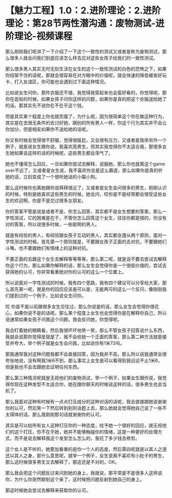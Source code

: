 # 【魅力工程】1.0：2.进阶理论：2.进阶理论：第28节两性潜沟通：废物测试-进阶理论-视频课程

那么刚刚我们呢讲了一下介绍了一下这个一致性的测试又或者是称为废物测试，那么很多人就会问我们到底应该怎么样去应对这些女孩子给我们的一致性测试。

那么很多男人其实无时无刻生活在女生的这个一致性测试的白色的恐怖之下，如果你招架不住的话呢，那就会很容易在对方眼中的价值呢，就会快速的降低被发好玩卡，打入友谊区，你可能也会遇到过下面这种情况。

比如说女生问你，那件衣服还不错，我觉得我穿起来也会蛮好看的，你觉得呢，那你在逛街的时候，如果女孩子问你这样的问题，如果你是真的把这个衣服送给她了的话，那其实先不说你在不在乎这个钱。

但是其实某个程度上你也就完蛋了，为什么呢，因为很简单这个你在做这种行为，其实是在去很无条件的去讨好她，跟别的所有男人一样，你这个行为其实并不会让你加分，但是相反如果你不送给她的话呢。

你又有时候会觉得很不舒服，觉得很尴尬，又会很有压力，又或者是我举另外一个例子，就是说女生跟你说，我喜欢高男生，但其实我觉得你不太适合我，那很多女生她如果说这样的话的时候呢，这些男生都会荡气了。

她也不懂得怎么回应，一旦如果你尝试去解释，说服她，那么你也就离这个game over不远了，又或者是女生说，我不喜欢你总是这么霸道，那么如果你是真的听她的话，立刻变成了一个很听她话的小猫小狗。

那么这时候你也离她跟你说拜拜很近了，又或者是女生会问很多的男生，刚刚认识的时候，特别是她喜欢这些男生的时候，她会问，哎你是不是经常都会很受这些女生的欢迎啊，你是不是交过很多女朋友。

你的答案不管是说是或者不是，你怎么回答，其实都不是女生想要的答案，那么一字性测试，它的困难是在于，不管你怎么回答这个女生，往往你都是错的，你没有对的答案，所以说很多时候，一些聪明的男人。

就是有经验的男人，有经验跟女孩子互动的男人，其实都会遵从两个原则，面对一字性测试的时候，首先第一个原则就是，不要跟女孩子正面的去对抗，不要跟她们斗嘴，也不要跟她们有情绪上的这种对抗。

不要正面的去跟这个女生去解释等等等等，那么第二呢，就是说不要去尝试去解释你这个行为，那么如果你解释的话，那么女生会觉得你是一个很低价值的，尝试去获得她的认可，你非常看重她对你的认可的这么一个位置上。

所以说面对一字性测试的时候，我有四个思路，我有四个建议可以分享给大家，那么首先第一呢，就是你的回应应该是可以是，无能两可的这么一个反问，像刚刚我们提到过的一个例子，比如说女生问你。

哎 你是不是以前跟很多女生交往过，那么你说是的话，那么女生会觉得你很花心，如果你说不是的话呢，那么某个程度上女生也会觉得你是在解释你自己，所以说通常如果女孩子问我这个问题，我会反问她，你觉得呢。

我会盯着她的眼睛看，然后我很坏坏地笑一笑，那么不管女孩子回答说什么东西，我就会说那你觉得是就是了，我不会给她一个正面的答案，那么第二种方法就是接受并夸大，举个例子就是女生会问我，比如说你有1米72吗。

那我通常我对这种问题我都不会直接回答，因为我并不高，那么所以说我通常会很夸张地说，没有啊我1米6不到，那么事实上女生是可以看得到我远远不止1米6，但是我也不会去跟她去证明任何东西。

那么第三种情况呢就是无视他们的废物测试，举一个例子，如果女生跟你说，我觉得你现在这种发型不太适合你，她在跟你聊天的时候说这样的话，很多男生也会当机了。

那么我面对这种有时候有一点点打压成分的这种对话的话呢，我会直接跟她说谢谢你的认可，然后笑一下然后转到别的话题上去，那么她就会觉得她自己说了一些不太得体的话，那么我刚刚那句话就谢谢你的认可。

其实是可以给所有女人这种打压你的一种态度，给予她一个很好的回应，就无视他们的这个打压，你不在乎她，她并不能够触碰你的情绪，这是一种更好的处理方式，而不是说去解释我这个发型怎么怎么的，我花了多少钱去修剪。

这个女人是不听的，她更加看重的是你一个人的态度，然后第四呢就是以其人之道还以其人之身，那什么意思呢，就举一个例子，女生说我不喜欢有小肚子的男生，那么这时候很多男生又去解释了，那这还是不对的，OK。

那么我会把这个问题反过来问到她的身上，我就说，那平常是不是很多人这样说你，为什么你突然聊到这个来了，这时候把问题反射到她自己的身上。

那这时候她会尝试去解释来获取你的认可。